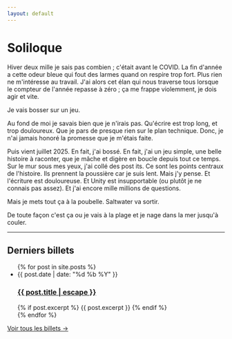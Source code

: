 ```yaml
---
layout: default
---
```


# Soliloque

Hiver deux mille je sais pas combien ; c'était avant le COVID. La fin d'année a cette odeur bleue qui fout des larmes quand on respire trop fort. Plus rien ne m'intéresse au travail.
J'ai alors cet élan qui nous traverse tous lorsque le compteur de l'année repasse à zéro ; ça me frappe violemment, je dois agir et vite.

Je vais bosser sur un jeu.

Au fond de moi je savais bien que je n'irais pas. Qu'écrire est trop long, et trop douloureux. Que je pars de presque rien sur le plan technique. Donc, je n'ai jamais honoré la promesse que je m'étais faite.

Puis vient juillet 2025. En fait, j'ai bossé. En fait, j'ai un jeu simple, une belle histoire à raconter, que je mâche et digère en boucle depuis tout ce temps. Sur le mur sous mes yeux, j'ai collé des post its. Ce sont les points centraux de l'histoire. Ils prennent la poussière car je suis lent. Mais j'y pense.
Et l'écriture est douloureuse.
Et Unity est insupportable (ou plutôt je ne connais pas assez).
Et j'ai encore mille millions de questions.

Mais je mets tout ça à la poubelle.
Saltwater va sortir.

De toute façon c'est ça ou je vais à la plage et je nage dans la mer jusqu'à couler.

---

## Derniers billets

<ul class="post-list">
  {% for post in site.posts %}
    <li>
      <span class="post-meta">{{ post.date | date: "%d %b %Y" }}</span>
      <h3>
        <a class="post-link" href="{{ post.url | relative_url }}">
          {{ post.title | escape }}
        </a>
      </h3>
      {% if post.excerpt %}
        {{ post.excerpt }}
      {% endif %}
    </li>
  {% endfor %}
</ul>

<p><a href="{{ "/posts/" | relative_url }}">Voir tous les billets →</a></p>
